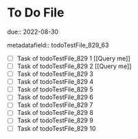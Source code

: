 # To Do File

due:: 2022-08-30

metadatafield:: todoTestFile_829_63

- [ ] Task of todoTestFile_829 1 [[Query me]]
- [ ] Task of todoTestFile_829 2 [[Query me]]
- [ ] Task of todoTestFile_829 3
- [ ] Task of todoTestFile_829 4
- [ ] Task of todoTestFile_829 5
- [ ] Task of todoTestFile_829 6
- [ ] Task of todoTestFile_829 7
- [ ] Task of todoTestFile_829 8
- [ ] Task of todoTestFile_829 9
- [ ] Task of todoTestFile_829 10